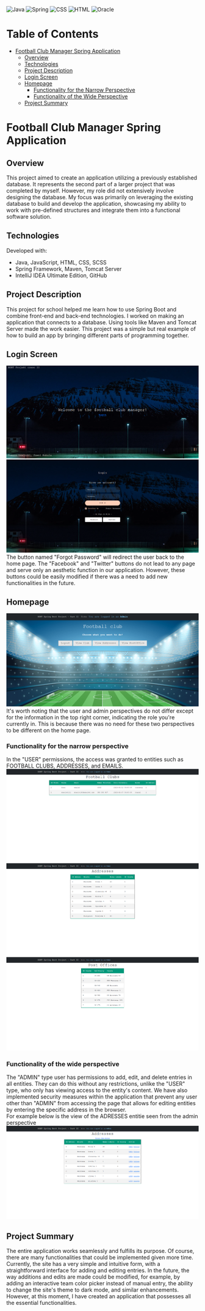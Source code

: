 ![Java](https://img.shields.io/badge/Java-ED8B00?style=for-the-badge&logo=openjdk&logoColor=white)
![Spring](https://img.shields.io/badge/Spring-6DB33F?style=for-the-badge&logo=spring&logoColor=white)
![CSS](https://img.shields.io/badge/CSS-239120?&style=for-the-badge&logo=css3&logoColor=white)
![HTML](https://img.shields.io/badge/HTML-239120?style=for-the-badge&logo=html5&logoColor=white)
![Oracle](https://img.shields.io/badge/Oracle-F80000?style=for-the-badge&logo=Oracle&logoColor=white)

# Table of Contents

- [Football Club Manager Spring Application](#football-club-manager-spring-application)
  * [Overview](#overview)
  * [Technologies](#technologies)
  * [Project Description](#project-description)
  * [Login Screen](#login-screen)
  * [Homepage](#homepage)
    + [Functionality for the Narrow Perspective](#functionality-for-the-narrow-perspective)
    + [Functionality of the Wide Perspective](#functionality-of-the-wide-perspective)
  * [Project Summary](#project-summary)


# Football Club Manager Spring Application

## Overview
This project aimed to create an application utilizing a previously established database. It represents the second part of a larger project that was completed by myself. However, my role did not extensively involve designing the database. My focus was primarily on leveraging the existing database to build and develop the application, showcasing my ability to work with pre-defined structures and integrate them into a functional software solution.

## Technologies
Developed with:
  * Java, JavaScript, HTML, CSS, SCSS
  * Spring Framework, Maven, Tomcat Server
  * IntelliJ IDEA Ultimate Edition, GitHub


## Project Description
This project for school helped me learn how to use Spring Boot and combine front-end and back-end technologies. I worked on making an application that connects to a database. Using tools like Maven and Tomcat Server made the work easier. This project was a simple but real example of how to build an app by bringing different parts of programming together.

## Login Screen
<img src = 'screenshots/index.png'/>
<img src='screenshots/login.png'/>
The button named "Forgot Password" will redirect the user back to the home page. The "Facebook" and "Twitter" buttons do not lead to any page and serve only an aesthetic function in our application. However, these buttons could be easily modified if there was a need to add new functionalities in the future.

## Homepage
<img src = 'screenshots/main_admin.png'/>
It's worth noting that the user and admin perspectives do not differ except for the information in the top right corner, indicating the role you're currently in. This is because there was no need for these two perspectives to be different on the home page.

### Functionality for the narrow perspective
In the "USER" permissions, the access was granted to entities such as FOOTBALL CLUBS, ADDRESSES, and EMAILS.
<img src='screenshots/view_club_user.png'/>
<img src='screenshots/view_adres_user.png'/>
<img src='screenshots/view_poczta_user.png'/>

### Functionality of the wide perspective
The "ADMIN" type user has permissions to add, edit, and delete entries in all entities. They can do this without any restrictions, unlike the "USER" type, who only has viewing access to the entity's content. We have also implemented security measures within the application that prevent any user other than "ADMIN" from accessing the page that allows for editing entities by entering the specific address in the browser.
<br/>
For example below is the view of the ADRESSES entitie seen from the admin perspective
<img src='screenshots/view_adres.png'/>

## Project Summary
The entire application works seamlessly and fulfills its purpose. Of course, there are many functionalities that could be implemented given more time. Currently, the site has a very simple and intuitive form, with a straightforward interface for adding and editing entries. In the future, the way additions and edits are made could be modified, for example, by adding an interactive team color picker instead of manual entry, the ability to change the site's theme to dark mode, and similar enhancements. However, at this moment, I have created an application that possesses all the essential functionalities.




